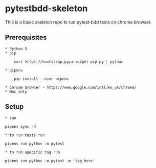 # pytestbdd-skeleton

This is a basic skeleton repo to run pytest-bdd tests on chrome browser.

## Prerequisites
    * Python 3
    * pip
```shell
    curl https://bootstrap.pypa.io/get-pip.py | python
```
    * pipenv
```shell
    pip install --user pipenv
``` 
    * Chrome browser - https://www.google.com/intl/en_uk/chrome/
    * Mac only

## Setup
    * run 
```shell
pipenv sync -d
```
    * to run tests run 
```shell
pipenv run python -m pytest
```
    * to run specific tag run 
```shell
pipenv run python -m pytest -m 'tag_here'
```
